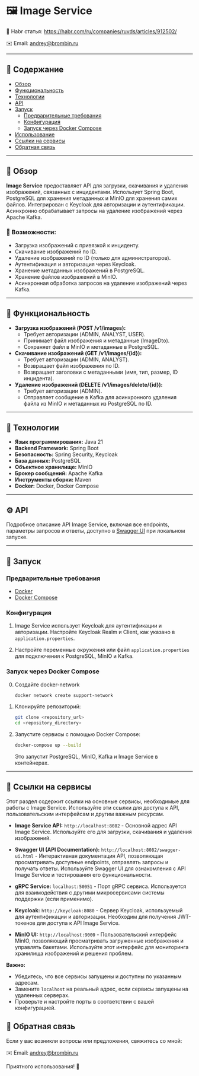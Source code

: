 # 🖼️ Image Service

📘 Habr статья: https://habr.com/ru/companies/ruvds/articles/912502/

✉️ Email: andrey@brombin.ru

---

## 📖 Содержание

- [Обзор](#обзор)
- [Функциональность](#функциональность)
- [Технологии](#технологии)
- [API](#api)
- [Запуск](#запуск)
  - [Предварительные требования](#предварительные-требования)
  - [Конфигурация](#конфигурация)
  - [Запуск через Docker Compose](#запуск-через-docker-compose)
- [Использование](#использование)
- [Ссылки на сервисы](#ссылки-на-сервисы)
- [Обратная связь](#-обратная-связь)

---

## 🧭 Обзор

**Image Service** предоставляет API для загрузки, скачивания и удаления изображений, связанных с инцидентами. Использует Spring Boot, PostgreSQL для хранения метаданных и MinIO для хранения самих файлов. Интегрирован с Keycloak для авторизации и аутентификации. Асинхронно обрабатывает запросы на удаление изображений через Apache Kafka.

### 💼 Возможности:

- Загрузка изображений с привязкой к инциденту.
- Скачивание изображений по ID.
- Удаление изображений по ID (только для администраторов).
- Аутентификация и авторизация через Keycloak.
- Хранение метаданных изображений в PostgreSQL.
- Хранение файлов изображений в MinIO.
- Асинхронная обработка запросов на удаление изображений через Kafka.

---

## 🚀 Функциональность

- **Загрузка изображений (POST /v1/images):**
  - Требует авторизации (ADMIN, ANALYST, USER).
  - Принимает файл изображения и метаданные (ImageDto).
  - Сохраняет файл в MinIO и метаданные в PostgreSQL.
- **Скачивание изображений (GET /v1/images/{id}):**
  - Требует авторизации (ADMIN, ANALYST).
  - Возвращает файл изображения по ID.
  - Возвращает заголовки с метаданными (имя, тип, размер, ID инцидента).
- **Удаление изображений (DELETE /v1/images/delete/{id}):**
  - Требует авторизации (ADMIN).
  - Отправляет сообщение в Kafka для асинхронного удаления файла из MinIO и метаданных из PostgreSQL по ID.

---

## 🔧 Технологии

- **Язык программирования:** Java 21
- **Backend Framework:** Spring Boot
- **Безопасность:** Spring Security, Keycloak
- **База данных:** PostgreSQL
- **Объектное хранилище:** MinIO
- **Брокер сообщений:** Apache Kafka
- **Инструменты сборки:** Maven
- **Docker:** Docker, Docker Compose

---

## ⚙️ API

Подробное описание API Image Service, включая все endpoints, параметры запросов и ответы, доступно в [Swagger UI](http://localhost:8082/swagger-ui.html) при локальном запуске.

---

## 🚀 Запуск

### Предварительные требования

- [Docker](https://www.docker.com/)
- [Docker Compose](https://docs.docker.com/compose/)

### Конфигурация

1.  Image Service использует Keycloak для аутентификации и авторизации. Настройте Keycloak Realm и Client, как указано в `application.properties`.

2.  Настройте переменные окружения или файл `application.properties` для подключения к PostgreSQL, MinIO и Kafka.

### Запуск через Docker Compose
0. Создайте docker-network
   ```bash
   docker network create support-network
   ```

2.  Клонируйте репозиторий:

    ```bash
    git clone <repository_url>
    cd <repository_directory>
    ```

3.  Запустите сервисы с помощью Docker Compose:

    ```bash
    docker-compose up --build
    ```

    Это запустит PostgreSQL, MinIO, Kafka и Image Service в контейнерах.

---

## 🔗 Ссылки на сервисы

Этот раздел содержит ссылки на основные сервисы, необходимые для работы с Image Service. Используйте эти ссылки для доступа к API, пользовательским интерфейсам и другим важным ресурсам.

*   **Image Service API:** `http://localhost:8082` - Основной адрес API Image Service. Используйте его для загрузки, скачивания и удаления изображений.

*   **Swagger UI (API Documentation):** `http://localhost:8082/swagger-ui.html` - Интерактивная документация API, позволяющая просматривать доступные endpoints, отправлять запросы и получать ответы. Используйте Swagger UI для ознакомления с API Image Service и тестирования его функциональности.

*   **gRPC Service:** `localhost:50051` - Порт gRPC сервиса. Используется для взаимодействия с другими микросервисами системы поддержки (если применимо).

*   **Keycloak:** `http://keycloak:8080` - Сервер Keycloak, используемый для аутентификации и авторизации. Необходим для получения JWT-токенов для доступа к API Image Service.

*   **MinIO UI:** `http://localhost:9000` - Пользовательский интерфейс MinIO, позволяющий просматривать загруженные изображения и управлять бакетами. Используйте этот интерфейс для мониторинга хранилища изображений и решения проблем.

**Важно:**

*   Убедитесь, что все сервисы запущены и доступны по указанным адресам.
*   Замените `localhost` на реальный адрес, если сервисы запущены на удаленных серверах.
*   Проверьте и настройте порты в соответствии с вашей конфигурацией.

## 🤝 Обратная связь

Если у вас возникли вопросы или предложения, свяжитесь со мной:

✉️ Email: andrey@brombin.ru

Приятного использования! 🎉
